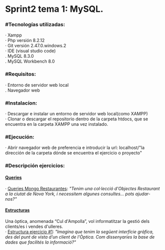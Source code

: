 **<h1>Sprint2 tema 1: MySQL.</h1>**

**<h3>#Tecnologías utilizadas:</h3>**
    · Xampp<br>
    · Php versión 8.2.12<br>
    · Git versión 2.47.0.windows.2<br>
    · IDE (visual studio code)<br>
    . MySQL 8.3.0<br>
    . MySQL Workbench 8.0

**<h3>#Requisitos:</h3>**
    · Entorno de servidor web local<br>
    . Navegador web

**<h3>#Instalacíon:</h3>**
    · Descargar e instalar un entorno de servidor web local(como XAMPP)<br>
    · Clonar o descargar el repositorio dentro de la carpeta htdocs, que se encuentra en la carpeta XAMPP una vez instalado.

**<h3>#Ejecución:</h3>**
    · Abrir navegador web de preferencia e introducir la url: localhost/"la dirección de la carpeta dónde se encuentra el ejercicio o proyecto"

**<h3>#Descripción ejercicios:</h3>**
    <u><h4> Queries </h4></u>
    · <a href="queries/queries_restaurantes.js">Queries Mongo Restaurantes</a>: *"Tenim una col·lecció d'Objectes Restaurant a la ciutat de Nova York, i necessitem algunes consultes... pots ajudar-nos?"*<br>
    <u><h4> Estructuras </h4></u>
    Una òptica, anomenada “Cul d'Ampolla”, vol informatitzar la gestió dels clients/es i vendes d'ulleres.<br>
    · <a href="estructura/Ejercicio1/">Estructura ejercicio #1</a>: *"Imagina que tenim la següent interfície gràfica, des del punt de vista d’un client de l'Òptica. Com dissenyaries la base de dades que facilités la informació?"*<br>

